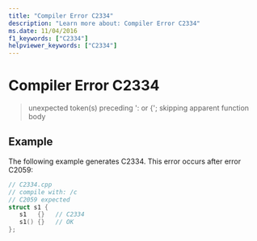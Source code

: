 ```yaml
---
title: "Compiler Error C2334"
description: "Learn more about: Compiler Error C2334"
ms.date: 11/04/2016
f1_keywords: ["C2334"]
helpviewer_keywords: ["C2334"]
---
```

# Compiler Error C2334

> unexpected token(s) preceding ': or {'; skipping apparent function body

## Example

The following example generates C2334. This error occurs after error C2059:

```cpp
// C2334.cpp
// compile with: /c
// C2059 expected
struct s1 {
   s1   {}   // C2334
   s1() {}   // OK
};
```
